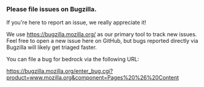 ### Please file issues on Bugzilla.
If you're here to report an issue, we really appreciate it!

We use https://bugzilla.mozilla.org/ as our primary tool to track new issues. Feel free
to open a new issue here on GitHub, but bugs reported directly via Bugzilla will likely
get triaged faster.

You can file a bug for bedrock via the following URL:

https://bugzilla.mozilla.org/enter_bug.cgi?product=www.mozilla.org&component=Pages%20%26%20Content
